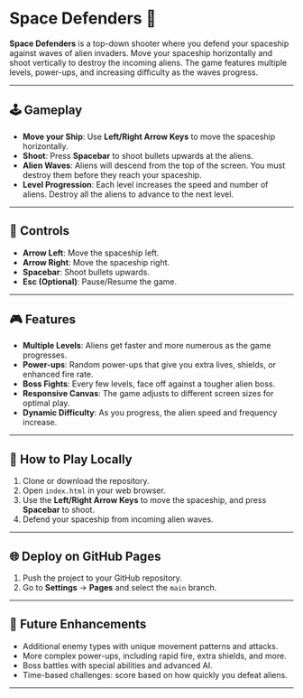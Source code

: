 # Space Defenders 🚀
 
**Space Defenders** is a top-down shooter where you defend your spaceship against waves of alien invaders. Move your spaceship horizontally and shoot vertically to destroy the incoming aliens. The game features multiple levels, power-ups, and increasing difficulty as the waves progress.

---

## 🕹️ Gameplay

- **Move your Ship**: Use **Left/Right Arrow Keys** to move the spaceship horizontally.
- **Shoot**: Press **Spacebar** to shoot bullets upwards at the aliens.
- **Alien Waves**: Aliens will descend from the top of the screen. You must destroy them before they reach your spaceship.
- **Level Progression**: Each level increases the speed and number of aliens. Destroy all the aliens to advance to the next level.

---

## 🔧 Controls

- **Arrow Left**: Move the spaceship left.
- **Arrow Right**: Move the spaceship right.
- **Spacebar**: Shoot bullets upwards.
- **Esc (Optional)**: Pause/Resume the game.

---

## 🎮 Features

- **Multiple Levels**: Aliens get faster and more numerous as the game progresses.
- **Power-ups**: Random power-ups that give you extra lives, shields, or enhanced fire rate.
- **Boss Fights**: Every few levels, face off against a tougher alien boss.
- **Responsive Canvas**: The game adjusts to different screen sizes for optimal play.
- **Dynamic Difficulty**: As you progress, the alien speed and frequency increase.

---

## 🚀 How to Play Locally

1. Clone or download the repository.
2. Open `index.html` in your web browser.
3. Use the **Left/Right Arrow Keys** to move the spaceship, and press **Spacebar** to shoot.
4. Defend your spaceship from incoming alien waves.

---

## 🌐 Deploy on GitHub Pages

1. Push the project to your GitHub repository.
2. Go to **Settings** → **Pages** and select the `main` branch.
---

## 🎯 Future Enhancements

- Additional enemy types with unique movement patterns and attacks.
- More complex power-ups, including rapid fire, extra shields, and more.
- Boss battles with special abilities and advanced AI.
- Time-based challenges: score based on how quickly you defeat aliens.

---

